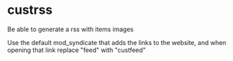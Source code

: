 # custrss
Be able to generate a rss with items images

Use the default mod_syndicate that adds the links to the website, and when opening that link replace "feed" with "custfeed"

